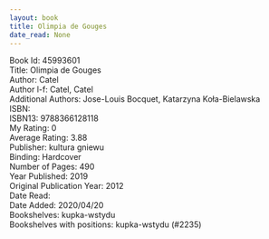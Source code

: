 ```yaml
---
layout: book
title: Olimpia de Gouges
date_read: None
---
```


Book Id: 45993601<br />
Title: Olimpia de Gouges<br />
Author: Catel<br />
Author l-f: Catel, Catel<br />
Additional Authors: Jose-Louis Bocquet, Katarzyna Koła-Bielawska<br />
ISBN: <br />
ISBN13: 9788366128118<br />
My Rating: 0<br />
Average Rating: 3.88<br />
Publisher: kultura gniewu<br />
Binding: Hardcover<br />
Number of Pages: 490<br />
Year Published: 2019<br />
Original Publication Year: 2012<br />
Date Read: <br />
Date Added: 2020/04/20<br />
Bookshelves: kupka-wstydu<br />
Bookshelves with positions: kupka-wstydu (#2235)<br />

